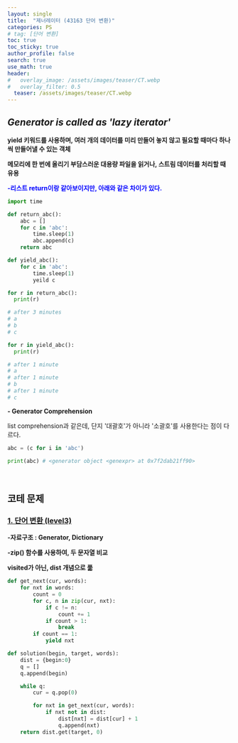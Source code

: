 ```yaml
---
layout: single  
title:  "제너레이터 (43163 단어 변환)"
categories: PS
# tag: [단어 변환]
toc: true
toc_sticky: true
author_profile: false
search: true
use_math: true
header:
#   overlay_image: /assets/images/teaser/CT.webp
#   overlay_filter: 0.5
  teaser: /assets/images/teaser/CT.webp
---
```

## ***Generator is called as 'lazy iterator'***

**yield 키워드를 사용하며, 여러 개의 데이터를 미리 만들어 놓지 않고 필요할 때마다 하나씩 만들어낼 수 있는 객체**

**메모리에 한 번에 올리기 부담스러운 대용량 파일을 읽거나, 스트림 데이터를 처리할 때 유용**

<span style="color:blue">**-리스트 return이랑 같아보이지만, 아래와 같은 차이가 있다.**</span>

```python
import time 

def return_abc():
    abc = []
    for c in 'abc':
        time.sleep(1)
        abc.append(c)
    return abc

def yield_abc():
    for c in 'abc':
        time.sleep(1)
        yeild c
```

```python
for r in return_abc():
  print(r) 

# after 3 minutes
# a
# b
# c

for r in yield_abc():
  print(r)

# after 1 minute
# a
# after 1 minute
# b
# after 1 minute
# c
```

**- Generator Comprehension**

list comprehension과 같은데, 단지 '대괄호'가 아니라 '소괄호'를 사용한다는 점이 다르다.

```python
abc = (c for i in 'abc')

print(abc) # <generator object <genexpr> at 0x7f2dab21ff90>
```
<br/>


## 코테 문제

### [1. 단어 변환 (level3)](https://school.programmers.co.kr/learn/courses/30/lessons/43163)

**-자료구조 : Generator, Dictionary**

**-zip() 함수를 사용하여, 두 문자열 비교**

**visited가 아닌, dist 개념으로 풂**

```python
def get_next(cur, words):
    for nxt in words:
        count = 0
        for c, n in zip(cur, nxt):
            if c != n:
                count += 1
            if count > 1:
                break
        if count == 1:
            yield nxt

def solution(begin, target, words):
    dist = {begin:0}
    q = []
    q.append(begin)

    while q:
        cur = q.pop(0)

        for nxt in get_next(cur, words):
            if nxt not in dist:
                dist[nxt] = dist[cur] + 1
                q.append(nxt)
    return dist.get(target, 0)
```
<br/>